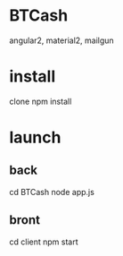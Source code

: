 # BTCash
angular2, material2, mailgun


# install
clone
npm install

# launch
## back
cd BTCash
node app.js
## bront
cd client 
npm start
